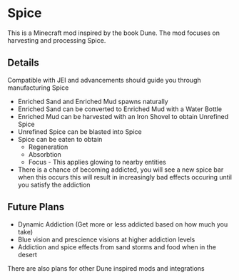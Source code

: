 # Spice
This is a Minecraft mod inspired by the book Dune. The mod focuses on harvesting and processing Spice.

## Details
Compatible with JEI and advancements should guide you through manufacturing Spice
- Enriched Sand and Enriched Mud spawns naturally
- Enriched Sand can be converted to Enriched Mud with a Water Bottle
- Enriched Mud can be harvested with an Iron Shovel to obtain Unrefined Spice
- Unrefined Spice can be blasted into Spice
- Spice can be eaten to obtain
  - Regeneration
  - Absorbtion
  - Focus - This applies glowing to nearby entities
- There is a chance of becoming addicted, you will see a new spice bar when this occurs this will result in increasingly bad effects occuring until you satisfy the addiction

## Future Plans
- Dynamic Addiction (Get more or less addicted based on how much you take)
- Blue vision and prescience visions at higher addiction levels
- Addiction and spice effects from sand storms and food when in the desert

There are also plans for other Dune inspired mods and integrations
